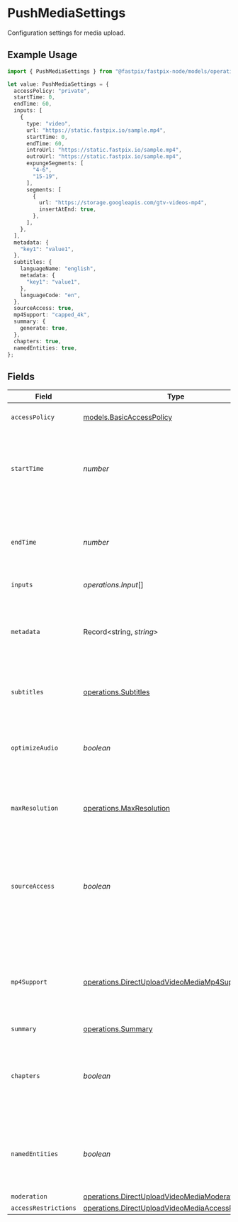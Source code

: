 # PushMediaSettings

Configuration settings for media upload.

## Example Usage

```typescript
import { PushMediaSettings } from "@fastpix/fastpix-node/models/operations";

let value: PushMediaSettings = {
  accessPolicy: "private",
  startTime: 0,
  endTime: 60,
  inputs: [
    {
      type: "video",
      url: "https://static.fastpix.io/sample.mp4",
      startTime: 0,
      endTime: 60,
      introUrl: "https://static.fastpix.io/sample.mp4",
      outroUrl: "https://static.fastpix.io/sample.mp4",
      expungeSegments: [
        "4-6",
        "15-19",
      ],
      segments: [
        {
          url: "https://storage.googleapis.com/gtv-videos-mp4",
          insertAtEnd: true,
        },
      ],
    },
  ],
  metadata: {
    "key1": "value1",
  },
  subtitles: {
    languageName: "english",
    metadata: {
      "key1": "value1",
    },
    languageCode: "en",
  },
  sourceAccess: true,
  mp4Support: "capped_4k",
  summary: {
    generate: true,
  },
  chapters: true,
  namedEntities: true,
};
```

## Fields

| Field                                                                                                                                     | Type                                                                                                                                      | Required                                                                                                                                  | Description                                                                                                                               | Example                                                                                                                                   |
| ----------------------------------------------------------------------------------------------------------------------------------------- | ----------------------------------------------------------------------------------------------------------------------------------------- | ----------------------------------------------------------------------------------------------------------------------------------------- | ----------------------------------------------------------------------------------------------------------------------------------------- | ----------------------------------------------------------------------------------------------------------------------------------------- |
| `accessPolicy`                                                                                                                            | [models.BasicAccessPolicy](../../models/basicaccesspolicy.md)                                                                             | :heavy_check_mark:                                                                                                                        | Basic access policy for media content                                                                                                     |                                                                                                                                           |
| `startTime`                                                                                                                               | *number*                                                                                                                                  | :heavy_minus_sign:                                                                                                                        | Start time indicates where encoding should begin within the video file, in seconds.                                                       | 0                                                                                                                                         |
| `endTime`                                                                                                                                 | *number*                                                                                                                                  | :heavy_minus_sign:                                                                                                                        | End time indicates where encoding should end within the video file, in seconds.                                                           | 60                                                                                                                                        |
| `inputs`                                                                                                                                  | *operations.Input*[]                                                                                                                      | :heavy_minus_sign:                                                                                                                        | N/A                                                                                                                                       |                                                                                                                                           |
| `metadata`                                                                                                                                | Record<string, *string*>                                                                                                                  | :heavy_minus_sign:                                                                                                                        | Tag a video in "key" : "value" pairs for searchable metadata. Maximum 10 entries, 255 characters each.                                    | {<br/>"key1": "value1"<br/>}                                                                                                              |
| `subtitles`                                                                                                                               | [operations.Subtitles](../../models/operations/subtitles.md)                                                                              | :heavy_minus_sign:                                                                                                                        | Generates subtitle files for audio/video files.<br/>                                                                                      |                                                                                                                                           |
| `optimizeAudio`                                                                                                                           | *boolean*                                                                                                                                 | :heavy_minus_sign:                                                                                                                        | Enhance the quality and volume of the audio track. This is available for pre-recorded content only.<br/>                                  | true                                                                                                                                      |
| `maxResolution`                                                                                                                           | [operations.MaxResolution](../../models/operations/maxresolution.md)                                                                      | :heavy_minus_sign:                                                                                                                        | Determines the highest quality resolution available.<br/>                                                                                 | 1080p                                                                                                                                     |
| `sourceAccess`                                                                                                                            | *boolean*                                                                                                                                 | :heavy_minus_sign:                                                                                                                        | The sourceAccess parameter determines whether the original media file is accessible. Set to true to enable access or false to restrict it | true                                                                                                                                      |
| `mp4Support`                                                                                                                              | [operations.DirectUploadVideoMediaMp4Support](../../models/operations/directuploadvideomediamp4support.md)                                | :heavy_minus_sign:                                                                                                                        | Generates MP4 video up to 4K ("capped_4k"), m4a audio only ("audioOnly"), or both for offline viewing.<br/>                               | capped_4k                                                                                                                                 |
| `summary`                                                                                                                                 | [operations.Summary](../../models/operations/summary.md)                                                                                  | :heavy_minus_sign:                                                                                                                        | N/A                                                                                                                                       |                                                                                                                                           |
| `chapters`                                                                                                                                | *boolean*                                                                                                                                 | :heavy_minus_sign:                                                                                                                        | Enable or disable the chapters feature for the media. Set to `true` to enable chapters or `false` to disable.<br/>                        | true                                                                                                                                      |
| `namedEntities`                                                                                                                           | *boolean*                                                                                                                                 | :heavy_minus_sign:                                                                                                                        | Enable or disable named entity extraction. Set to `true` to enable or `false` to disable.<br/>                                            | true                                                                                                                                      |
| `moderation`                                                                                                                              | [operations.DirectUploadVideoMediaModeration](../../models/operations/directuploadvideomediamoderation.md)                                | :heavy_minus_sign:                                                                                                                        | N/A                                                                                                                                       |                                                                                                                                           |
| `accessRestrictions`                                                                                                                      | [operations.DirectUploadVideoMediaAccessRestrictions](../../models/operations/directuploadvideomediaaccessrestrictions.md)                | :heavy_minus_sign:                                                                                                                        | N/A                                                                                                                                       |                                                                                                                                           |